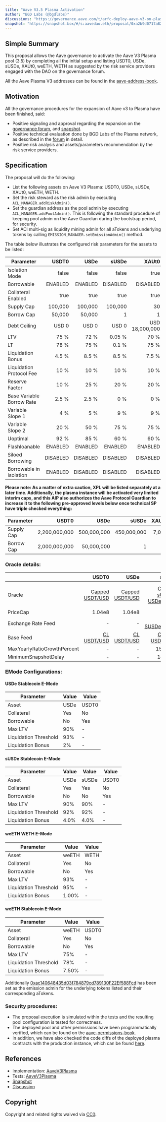 ```yaml
---
title: "Aave V3.5 Plasma Activation"
author: "BGD Labs (@bgdlabs)"
discussions: "https://governance.aave.com/t/arfc-deploy-aave-v3-on-plasma/21494"
snapshot: "https://snapshot.box/#/s:aavedao.eth/proposal/0xa2b9d0717a82a111acc27e514bed07caa9b8636c12dd68fb61ae4dc57503c3cd"
---
```


## Simple Summary

This proposal allows the Aave governance to activate the Aave V3 Plasma pool (3.5) by completing all the initial setup and listing USDT0, USDe, sUSDe, XAUt0, weETH, WETH as suggested by the risk service providers engaged with the DAO on the governance forum.

All the Aave Plasma V3 addresses can be found in the [aave-address-book](https://github.com/bgd-labs/aave-address-book/blob/a0c2498d496421565ca1a6c87f5b3e10e5bcc65b/src/AaveV3Plasma.sol).

## Motivation

All the governance procedures for the expansion of Aave v3 to Plasma have been finished, said:

- Positive signaling and approval regarding the expansion on the [governance forum](https://governance.aave.com/t/arfc-deploy-aave-v3-on-plasma/21494), and [snapshot](https://snapshot.box/#/s:aavedao.eth/proposal/0xa2b9d0717a82a111acc27e514bed07caa9b8636c12dd68fb61ae4dc57503c3cd).
- Positive technical evaluation done by BGD Labs of the Plasma network, as described in the [forum](https://governance.aave.com/t/bgd-aave-plasma-infrastructure-technical-evaluation/23133) in detail.
- Positive risk analysis and assets/parameters recommendation by the risk service providers.

## Specification

The proposal will do the following:

- List the following assets on Aave V3 Plasma: USDT0, USDe, sUSDe, XAUt0, weETH, WETH.
- Set the risk steward as the risk admin by executing `ACL_MANAGER.addRiskAdmin()`.
- Set the guardian address as the pool admin by executing `ACL_MANAGER.addPoolAdmin()`. This is following the standard procedure of keeping pool admin on the Aave Guardian during the bootstrap period, for security.
- Set ACI multi-sig as liquidity mining admin for all aTokens and underlying tokens by calling `EMISSION_MANAGER.setEmissionAdmin()` method.

The table below illustrates the configured risk parameters for the assets to be listed:

| Parameter                 |    USDT0 |     USDe |    sUSDe |          XAUt0 |    weETH |     WETH |
| ------------------------- | -------: | -------: | -------: | -------------: | -------: | -------: |
| Isolation Mode            |    false |    false |    false |           true |    false |    false |
| Borrowable                |  ENABLED |  ENABLED | DISABLED |       DISABLED | DISABLED |  ENABLED |
| Collateral Enabled        |     true |     true |     true |           true |     true |     true |
| Supply Cap                |  100,000 |  100,000 |  100,000 |             30 |       20 |       20 |
| Borrow Cap                |   50,000 |   50,000 |        1 |              1 |        1 |       10 |
| Debt Ceiling              |    USD 0 |    USD 0 |    USD 0 | USD 18,000,000 |    USD 0 |    USD 0 |
| LTV                       |     75 % |     72 % |   0.05 % |           70 % |   0.05 % |   80.5 % |
| LT                        |     78 % |     75 % |    0.1 % |           75 % |    0.1 % |     83 % |
| Liquidation Bonus         |    4.5 % |    8.5 % |    8.5 % |          7.5 % |      7 % |    5.5 % |
| Liquidation Protocol Fee  |     10 % |     10 % |     10 % |           10 % |     10 % |     10 % |
| Reserve Factor            |     10 % |     25 % |     20 % |           20 % |     20 % |     15 % |
| Base Variable Borrow Rate |    2.5 % |    2.5 % |      0 % |            0 % |      0 % |      0 % |
| Variable Slope 1          |      4 % |      5 % |      9 % |            9 % |      9 % |     2.7% |
| Variable Slope 2          |     20 % |     50 % |     75 % |           75 % |     75 % |      20% |
| Uoptimal                  |     92 % |     85 % |     60 % |           60 % |     60 % |     92 % |
| Flashloanable             |  ENABLED |  ENABLED |  ENABLED |        ENABLED |  ENABLED |  ENABLED |
| Siloed Borrowing          | DISABLED | DISABLED | DISABLED |       DISABLED | DISABLED | DISABLED |
| Borrowable in Isolation   |  ENABLED | DISABLED | DISABLED |       DISABLED | DISABLED | DISABLED |

**Please note: As a matter of extra caution, XPL will be listed separately at a later time. Additionally, the plasma instance will be activated very limited interim caps, and this AIP also authorizes the Aave Protocol Guardian to increase it to the following pre-approved levels below once technical SP have triple checked everything:**

| Parameter  |         USDT0 |        USDe |       sUSDe | XAUt0 |  weETH |   WETH |
| ---------- | ------------: | ----------: | ----------: | ----: | -----: | -----: |
| Supply Cap | 2,200,000,000 | 500,000,000 | 450,000,000 | 7,000 | 10,000 | 80,000 |
| Borrow Cap | 2,000,000,000 |  50,000,000 |           1 |     1 |      1 | 10,000 |

### Oracle details:

|                             |                                                                                       USDT0 |                                                                                        USDe |                                                                                                 sUSDe |                                                                                                      weETH |                                                                                WETH |                                                                               XAUt0 |
| --------------------------- | ------------------------------------------------------------------------------------------: | ------------------------------------------------------------------------------------------: | ----------------------------------------------------------------------------------------------------: | ---------------------------------------------------------------------------------------------------------: | ----------------------------------------------------------------------------------: | ----------------------------------------------------------------------------------: |
| Oracle                      | [Capped USDT/USD](https://plasmascan.to/address/0xdBbB0b5DD13E7AC9C56624834ef193df87b022c3) | [Capped USDT/USD](https://plasmascan.to/address/0xdBbB0b5DD13E7AC9C56624834ef193df87b022c3) | [Capped sUSDe / USDe / USD](https://plasmascan.to/address/0x40eE40D7332995CACA49Db46B94237Fa64647Bd4) | [Capped weETH / eETH(ETH) / USD](https://plasmascan.to/address/0xA7786e3042435f88869e5a4e384B0AD6B009800b) | [ETH/USD](https://plasmascan.to/address/0x43A7dd2125266c5c4c26EB86cd61241132426Fe7) | [XAU/USD](https://plasmascan.to/address/0x921371Fa4d4A30cD350D29762ccB8A5861724E29) |
| PriceCap                    |                                                                                      1.04e8 |                                                                                      1.04e8 |                                                                                                     - |                                                                                                          - |                                                                                   - |                                                                                   - |
| Exchange Rate Feed          |                                                                                           - |                                                                                           - |             [CL SUSDe/USDe](https://plasmascan.to/address/0x802033dc696B92e5ED5bF68E1750F7Ed3329eabD) |                   [CL weETH/ETH](https://plasmascan.to/address/0x00D7d8816E969EA6cA9125c3f5D279f9a6D253f6) |                                                                                   - |                                                                                   - |
| Base Feed                   |    [CL USDT/USD](https://plasmascan.to/address/0x70b77FcdbE2293423e41AdD2FB599808396807BC/) |    [CL USDT/USD](https://plasmascan.to/address/0x70b77FcdbE2293423e41AdD2FB599808396807BC/) |           [Capped USDT/USD](https://plasmascan.to/address/0xdBbB0b5DD13E7AC9C56624834ef193df87b022c3) |                                                                                                          - |                                                                                   - |                                                                                   - |
| MaxYearlyRatioGrowthPercent |                                                                                           - |                                                                                           - |                                                                                               15.19 % |                                                                                                     8.75 % |                                                                                   - |                                                                                   - |
| MinimumSnapshotDelay        |                                                                                           - |                                                                                           - |                                                                                               14 days |                                                                                                     7 days |                                                                                   - |                                                                                   - |

### EMode Configurations:

#### USDe Stablecoin E-Mode

| **Parameter**         | **Value** | **Value** |
| --------------------- | --------- | --------- |
| Asset                 | USDe      | USDT0     |
| Collateral            | Yes       | No        |
| Borrowable            | No        | Yes       |
| Max LTV               | 90%       | -         |
| Liquidation Threshold | 93%       | -         |
| Liquidation Bonus     | 2%        | -         |

#### sUSDe Stablecoin E-Mode

| **Parameter**         | **Value** | **Value** | **Value** |
| --------------------- | --------- | --------- | --------- |
| Asset                 | USDe      | sUSDe     | USDT0     |
| Collateral            | Yes       | Yes       | No        |
| Borrowable            | No        | No        | Yes       |
| Max LTV               | 90%       | 90%       | -         |
| Liquidation Threshold | 92%       | 92%       | -         |
| Liquidation Bonus     | 4.0%      | 4.0%      | -         |

#### weETH WETH E-Mode

| **Parameter**         | **Value** | **Value** |
| --------------------- | --------- | --------- |
| Asset                 | weETH     | WETH      |
| Collateral            | Yes       | No        |
| Borrowable            | No        | Yes       |
| Max LTV               | 93%       | -         |
| Liquidation Threshold | 95%       | -         |
| Liquidation Bonus     | 1.00%     | -         |

#### weETH Stablecoin E-Mode

| **Parameter**         | **Value** | **Value** |
| --------------------- | --------- | --------- |
| Asset                 | weETH     | USDT0     |
| Collateral            | Yes       | No        |
| Borrowable            | No        | Yes       |
| Max LTV               | 75%       | -         |
| Liquidation Threshold | 78%       | -         |
| Liquidation Bonus     | 7.50%     | -         |

Additionally [0xac140648435d03f784879cd789130F22Ef588Fcd](https://plasmascan.to/address/0xac140648435d03f784879cd789130F22Ef588Fcd) has been set as the emission admin for the underlying tokens listed and their corresponding aTokens.

### Security procedures:

- The proposal execution is simulated within the tests and the resulting pool configuration is tested for correctness.
- The deployed pool and other permissions have been programmatically verified, which can be found on the [aave-permissions-book](https://github.com/aave-dao/aave-permissions-book/blob/b7eab1b00898a92f8acb84afade0cb01187f5b9c/out/PLASMA-V3.md#contracts).
- In addition, we have also checked the code diffs of the deployed plasma contracts with the production instance, which can be found [here](https://github.com/bgd-labs/aave-v3-origin/pull/4).

## References

- Implementation: [AaveV3Plasma](https://github.com/bgd-labs/aave-proposals-v3/blob/22de4a777023284c6f2801f58249bba7302dde04/src/20250917_AaveV3Plasma_AaveV35PlasmaActivation/AaveV3Plasma_AaveV35PlasmaActivation_20250917.sol)
- Tests: [AaveV3Plasma](https://github.com/bgd-labs/aave-proposals-v3/blob/22de4a777023284c6f2801f58249bba7302dde04/src/20250917_AaveV3Plasma_AaveV35PlasmaActivation/AaveV3Plasma_AaveV35PlasmaActivation_20250917.t.sol)
- [Snapshot](https://snapshot.box/#/s:aavedao.eth/proposal/0xa2b9d0717a82a111acc27e514bed07caa9b8636c12dd68fb61ae4dc57503c3cd)
- [Discussion](https://governance.aave.com/t/arfc-deploy-aave-v3-on-plasma/21494)

## Copyright

Copyright and related rights waived via [CC0](https://creativecommons.org/publicdomain/zero/1.0/).
